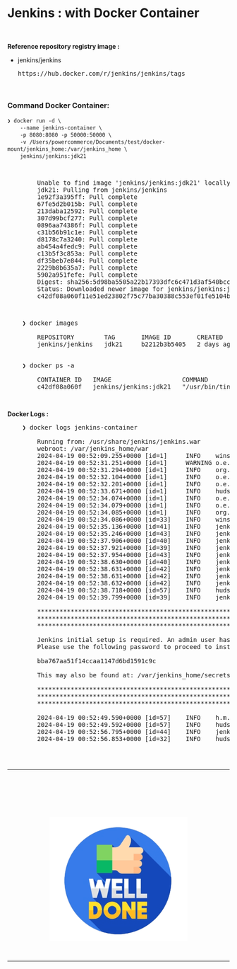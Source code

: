# Jenkins : with Docker Container

&nbsp;

**Reference repository registry image :**<br />
- jenkins/jenkins
    <pre>https://hub.docker.com/r/jenkins/jenkins/tags</pre>

&nbsp;

### Command Docker Container:

    ❯ docker run -d \
        --name jenkins-container \
        -p 8080:8080 -p 50000:50000 \
        -v /Users/powercommerce/Documents/test/docker-mount/jenkins_home:/var/jenkins_home \
        jenkins/jenkins:jdk21

&nbsp;

<pre>
        Unable to find image 'jenkins/jenkins:jdk21' locally
        jdk21: Pulling from jenkins/jenkins
        1e92f3a395ff: Pull complete 
        67fe5d2b015b: Pull complete 
        213daba12592: Pull complete 
        307d99bcf277: Pull complete 
        0896aa74386f: Pull complete 
        c31b56b91c1e: Pull complete 
        d8178c7a3240: Pull complete 
        ab454a4fedc9: Pull complete 
        c13b5f3c853a: Pull complete 
        df35beb7e844: Pull complete 
        2229b8b635a7: Pull complete 
        5902a951fefe: Pull complete 
        Digest: sha256:5d98ba5505a22b17393dfc6c471d3af540bcc72268d3f89adfa9cf0a9f2b9bf0
        Status: Downloaded newer image for jenkins/jenkins:jdk21
        c42df08a060f11e51ed23802f75c77ba30388c553ef01fe5104bc3b7db04b002
</pre>

&nbsp;

<pre>
    ❯ docker images

        REPOSITORY        TAG       IMAGE ID       CREATED      SIZE
        jenkins/jenkins   jdk21     b2212b3b5405   2 days ago   510MB


    ❯ docker ps -a 

        CONTAINER ID   IMAGE                   COMMAND                  CREATED         STATUS         PORTS                                              NAMES
        c42df08a060f   jenkins/jenkins:jdk21   "/usr/bin/tini -- /u…"   8 minutes ago   Up 8 minutes   0.0.0.0:8080->8080/tcp, 0.0.0.0:50000->50000/tcp   jenkins-container</pre>
</pre>

&nbsp;

**Docker Logs :**
<pre>
    ❯ docker logs jenkins-container

        Running from: /usr/share/jenkins/jenkins.war
        webroot: /var/jenkins_home/war
        2024-04-19 00:52:09.255+0000 [id=1]     INFO    winstone.Logger#logInternal: Beginning extraction from war file
        2024-04-19 00:52:31.251+0000 [id=1]     WARNING o.e.j.s.handler.ContextHandler#setContextPath: Empty contextPath
        2024-04-19 00:52:31.294+0000 [id=1]     INFO    org.eclipse.jetty.server.Server#doStart: jetty-10.0.20; built: 2024-01-29T20:46:45.278Z; git: 3a745c71c23682146f262b99f4ddc4c1bc41630c; jvm 21.0.2+13-LTS
        2024-04-19 00:52:32.104+0000 [id=1]     INFO    o.e.j.w.StandardDescriptorProcessor#visitServlet: NO JSP Support for /, did not find org.eclipse.jetty.jsp.JettyJspServlet
        2024-04-19 00:52:32.201+0000 [id=1]     INFO    o.e.j.s.s.DefaultSessionIdManager#doStart: Session workerName=node0
        2024-04-19 00:52:33.671+0000 [id=1]     INFO    hudson.WebAppMain#contextInitialized: Jenkins home directory: /var/jenkins_home found at: EnvVars.masterEnvVars.get("JENKINS_HOME")
        2024-04-19 00:52:34.074+0000 [id=1]     INFO    o.e.j.s.handler.ContextHandler#doStart: Started w.@4cb40e3b{Jenkins v2.454,/,file:///var/jenkins_home/war/,AVAILABLE}{/var/jenkins_home/war}
        2024-04-19 00:52:34.079+0000 [id=1]     INFO    o.e.j.server.AbstractConnector#doStart: Started ServerConnector@bf1ec20{HTTP/1.1, (http/1.1)}{0.0.0.0:8080}
        2024-04-19 00:52:34.085+0000 [id=1]     INFO    org.eclipse.jetty.server.Server#doStart: Started Server@3eeb318f{STARTING}[10.0.20,sto=0] @25279ms
        2024-04-19 00:52:34.086+0000 [id=33]    INFO    winstone.Logger#logInternal: Winstone Servlet Engine running: controlPort=disabled
        2024-04-19 00:52:35.136+0000 [id=41]    INFO    jenkins.InitReactorRunner$1#onAttained: Started initialization
        2024-04-19 00:52:35.246+0000 [id=43]    INFO    jenkins.InitReactorRunner$1#onAttained: Listed all plugins
        2024-04-19 00:52:37.906+0000 [id=40]    INFO    jenkins.InitReactorRunner$1#onAttained: Prepared all plugins
        2024-04-19 00:52:37.921+0000 [id=39]    INFO    jenkins.InitReactorRunner$1#onAttained: Started all plugins
        2024-04-19 00:52:37.954+0000 [id=43]    INFO    jenkins.InitReactorRunner$1#onAttained: Augmented all extensions
        2024-04-19 00:52:38.630+0000 [id=40]    INFO    jenkins.InitReactorRunner$1#onAttained: System config loaded
        2024-04-19 00:52:38.631+0000 [id=42]    INFO    jenkins.InitReactorRunner$1#onAttained: System config adapted
        2024-04-19 00:52:38.631+0000 [id=42]    INFO    jenkins.InitReactorRunner$1#onAttained: Loaded all jobs
        2024-04-19 00:52:38.632+0000 [id=42]    INFO    jenkins.InitReactorRunner$1#onAttained: Configuration for all jobs updated
        2024-04-19 00:52:38.718+0000 [id=57]    INFO    hudson.util.Retrier#start: Attempt #1 to do the action check updates server
        2024-04-19 00:52:39.799+0000 [id=39]    INFO    jenkins.install.SetupWizard#init: 

        *************************************************************
        *************************************************************
        *************************************************************

        Jenkins initial setup is required. An admin user has been created and a password generated.
        Please use the following password to proceed to installation:

        bba767aa51f14ccaa1147d6bd1591c9c

        This may also be found at: /var/jenkins_home/secrets/initialAdminPassword

        *************************************************************
        *************************************************************
        *************************************************************

        2024-04-19 00:52:49.590+0000 [id=57]    INFO    h.m.DownloadService$Downloadable#load: Obtained the updated data file for hudson.tasks.Maven.MavenInstaller
        2024-04-19 00:52:49.592+0000 [id=57]    INFO    hudson.util.Retrier#start: Performed the action check updates server successfully at the attempt #1
        2024-04-19 00:52:56.795+0000 [id=44]    INFO    jenkins.InitReactorRunner$1#onAttained: Completed initialization
        2024-04-19 00:52:56.853+0000 [id=32]    INFO    hudson.lifecycle.Lifecycle#onReady: Jenkins is fully up and running

</pre>

&nbsp;

---

&nbsp;

&nbsp;

&nbsp;

<div align="center">
    <img src="./gambar-petunjuk/well_done.png" alt="well_done" style="display: block; margin: 0 auto;">
</div> 

&nbsp;

---

&nbsp;

&nbsp;

&nbsp;
